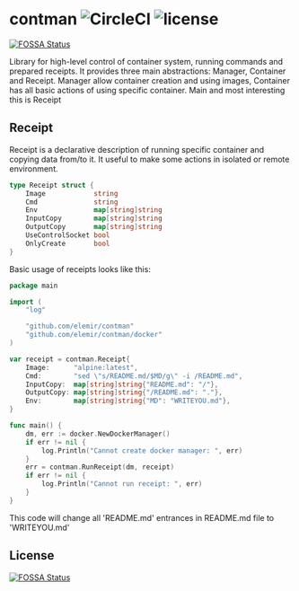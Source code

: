 # contman ![CircleCI](https://img.shields.io/circleci/project/github/elemir/contman.svg) ![license](https://img.shields.io/github/license/elemir/contman.svg)
[![FOSSA Status](https://app.fossa.io/api/projects/git%2Bgithub.com%2Felemir%2Fcontman.svg?type=shield)](https://app.fossa.io/projects/git%2Bgithub.com%2Felemir%2Fcontman?ref=badge_shield)

Library for high-level control of container system, running commands and prepared receipts. It provides three main abstractions: Manager, Container and Receipt. Manager allow container creation and using images, Container has all basic actions of using specific container. Main and most interesting this is Receipt

## Receipt
Receipt is a declarative description of running specific container and copying data from/to it. It useful to make some actions in isolated or remote environment. 
```.go
type Receipt struct {
	Image            string
	Cmd              string
	Env              map[string]string
	InputCopy        map[string]string
	OutputCopy       map[string]string
	UseControlSocket bool
	OnlyCreate       bool
}

```

Basic usage of receipts looks like this:
```.go
package main

import (
	"log"

	"github.com/elemir/contman"
	"github.com/elemir/contman/docker"
)

var receipt = contman.Receipt{
	Image:      "alpine:latest",
	Cmd:        "sed \"s/README.md/$MD/g\" -i /README.md",
	InputCopy:  map[string]string{"README.md": "/"},
	OutputCopy: map[string]string{"/README.md": "."},
	Env:        map[string]string{"MD": "WRITEYOU.md"},
}

func main() {
	dm, err := docker.NewDockerManager()
	if err != nil {
		log.Println("Cannot create docker manager: ", err)
	}
	err = contman.RunReceipt(dm, receipt)
	if err != nil {
		log.Println("Cannot run receipt: ", err)
	}
}
```

This code will change all 'README.md' entrances in README.md file to 'WRITEYOU.md'



## License
[![FOSSA Status](https://app.fossa.io/api/projects/git%2Bgithub.com%2Felemir%2Fcontman.svg?type=large)](https://app.fossa.io/projects/git%2Bgithub.com%2Felemir%2Fcontman?ref=badge_large)